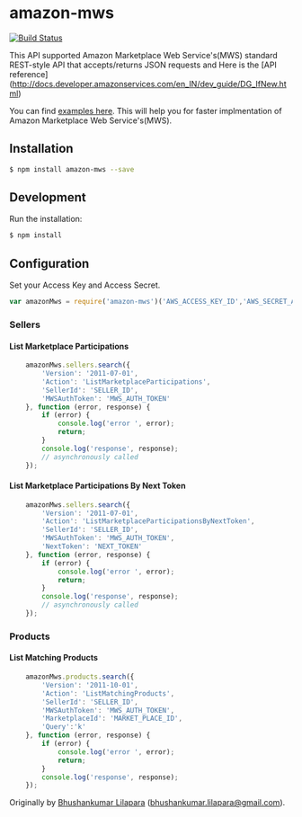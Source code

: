 # amazon-mws
[![Build Status](https://travis-ci.org/bhushankumarl/amazon-mws.svg?branch=master)](https://travis-ci.org/bhushankumarl/spreedly-api)

This API supported Amazon Marketplace Web Service's(MWS) standard REST-style API that accepts/returns JSON requests and Here is the [API reference] (http://docs.developer.amazonservices.com/en_IN/dev_guide/DG_IfNew.html)

You can find [examples here](https://github.com/bhushankumarl/amazon-mws/tree/master/examples/sellers). This will help you for faster implmentation of Amazon Marketplace Web Service's(MWS).

## Installation
```bash
$ npm install amazon-mws --save
```

## Development

Run the installation:

```bash
$ npm install
```

## Configuration

Set your Access Key and Access Secret.

```js
var amazonMws = require('amazon-mws')('AWS_ACCESS_KEY_ID','AWS_SECRET_ACCESS_KEY');
```
### Sellers

#### List Marketplace Participations
```js
    amazonMws.sellers.search({
        'Version': '2011-07-01',
        'Action': 'ListMarketplaceParticipations',
        'SellerId': 'SELLER_ID',
        'MWSAuthToken': 'MWS_AUTH_TOKEN'
    }, function (error, response) {
        if (error) {
            console.log('error ', error);
            return;
        }
        console.log('response', response);
        // asynchronously called
    });
```

#### List Marketplace Participations By Next Token
```js
    amazonMws.sellers.search({
        'Version': '2011-07-01',
        'Action': 'ListMarketplaceParticipationsByNextToken',
        'SellerId': 'SELLER_ID',
        'MWSAuthToken': 'MWS_AUTH_TOKEN',
        'NextToken': 'NEXT_TOKEN'
    }, function (error, response) {
        if (error) {
            console.log('error ', error);
            return;
        }
        console.log('response', response);
        // asynchronously called
    });
```
### Products

#### List Matching Products
```js
    amazonMws.products.search({
        'Version': '2011-10-01',
        'Action': 'ListMatchingProducts',
        'SellerId': 'SELLER_ID',
        'MWSAuthToken': 'MWS_AUTH_TOKEN',
        'MarketplaceId': 'MARKET_PLACE_ID',
        'Query':'k'
    }, function (error, response) {
        if (error) {
            console.log('error ', error);
            return;
        }
        console.log('response', response);
    });
```

Originally by [Bhushankumar Lilapara](https://github.com/bhushankumarl) (bhushankumar.lilapara@gmail.com).

